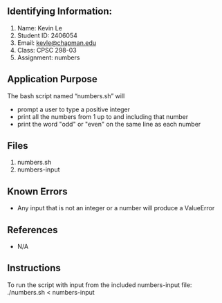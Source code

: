 ## Identifying Information: 
1. Name: Kevin Le 
2. Student ID: 2406054
3. Email: kevle@chapman.edu
4. Class: CPSC 298-03
5. Assignment: numbers 

## Application Purpose
The bash script named “numbers.sh” will 
- prompt a user to type a positive integer 
- print all the numbers from 1 up to and including that number 
- print the word "odd" or "even" on the same line as each number

## Files 
1. numbers.sh
2. numbers-input

## Known Errors 
- Any input that is not an integer or a number will produce a ValueError 
## References
- N/A
## Instructions
To run the script with input from the included numbers-input file:
./numbers.sh < numbers-input
